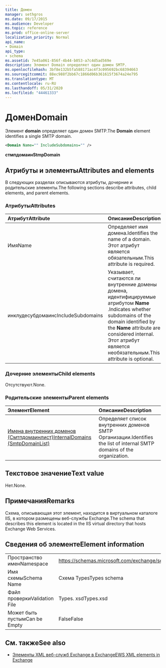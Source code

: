 ```yaml
---
title: Домен
manager: sethgros
ms.date: 09/17/2015
ms.audience: Developer
ms.topic: reference
ms.prod: office-online-server
localization_priority: Normal
api_name:
- Domain
api_type:
- schema
ms.assetid: 7e45a061-856f-4b44-b053-a7c4d5ad569e
description: Элемент Domain определяет один домен SMTP.
ms.openlocfilehash: 3bf8e132b5fa588171ac4f3c095692bc68394663
ms.sourcegitcommit: 88ec988f2bb67c1866d06b361615f3674a24e795
ms.translationtype: MT
ms.contentlocale: ru-RU
ms.lasthandoff: 05/31/2020
ms.locfileid: "44461333"
---
```

# <a name="domain"></a><span data-ttu-id="0f8f3-103">Домен</span><span class="sxs-lookup"><span data-stu-id="0f8f3-103">Domain</span></span>

<span data-ttu-id="0f8f3-104">Элемент **domain** определяет один домен SMTP.</span><span class="sxs-lookup"><span data-stu-id="0f8f3-104">The **Domain** element identifies a single SMTP domain.</span></span> 
  
```xml
<Domain Name="" IncludeSubdomains="" />
```

 <span data-ttu-id="0f8f3-105">**стмпдомаин**</span><span class="sxs-lookup"><span data-stu-id="0f8f3-105">**StmpDomain**</span></span>
## <a name="attributes-and-elements"></a><span data-ttu-id="0f8f3-106">Атрибуты и элементы</span><span class="sxs-lookup"><span data-stu-id="0f8f3-106">Attributes and elements</span></span>

<span data-ttu-id="0f8f3-107">В следующих разделах описываются атрибуты, дочерние и родительские элементы.</span><span class="sxs-lookup"><span data-stu-id="0f8f3-107">The following sections describe attributes, child elements, and parent elements.</span></span>
  
### <a name="attributes"></a><span data-ttu-id="0f8f3-108">Атрибуты</span><span class="sxs-lookup"><span data-stu-id="0f8f3-108">Attributes</span></span>

|<span data-ttu-id="0f8f3-109">**Атрибут**</span><span class="sxs-lookup"><span data-stu-id="0f8f3-109">**Attribute**</span></span>|<span data-ttu-id="0f8f3-110">**Описание**</span><span class="sxs-lookup"><span data-stu-id="0f8f3-110">**Description**</span></span>|
|:-----|:-----|
|<span data-ttu-id="0f8f3-111">Имя</span><span class="sxs-lookup"><span data-stu-id="0f8f3-111">Name</span></span>  <br/> |<span data-ttu-id="0f8f3-112">Определяет имя домена.</span><span class="sxs-lookup"><span data-stu-id="0f8f3-112">Identifies the name of a domain.</span></span> <span data-ttu-id="0f8f3-113">Этот атрибут является обязательным.</span><span class="sxs-lookup"><span data-stu-id="0f8f3-113">This attribute is required.</span></span>  <br/> |
|<span data-ttu-id="0f8f3-114">инклудесубдомаинс</span><span class="sxs-lookup"><span data-stu-id="0f8f3-114">IncludeSubdomains</span></span>  <br/> |<span data-ttu-id="0f8f3-115">Указывает, считаются ли внутренние домены домена, идентифицируемые атрибутом **Name** .</span><span class="sxs-lookup"><span data-stu-id="0f8f3-115">Indicates whether subdomains of the domain identified by the **Name** attribute are considered internal.</span></span> <span data-ttu-id="0f8f3-116">Этот атрибут является необязательным.</span><span class="sxs-lookup"><span data-stu-id="0f8f3-116">This attribute is optional.</span></span>  <br/> |
   
### <a name="child-elements"></a><span data-ttu-id="0f8f3-117">Дочерние элементы</span><span class="sxs-lookup"><span data-stu-id="0f8f3-117">Child elements</span></span>

<span data-ttu-id="0f8f3-118">Отсутствуют.</span><span class="sxs-lookup"><span data-stu-id="0f8f3-118">None.</span></span>
  
### <a name="parent-elements"></a><span data-ttu-id="0f8f3-119">Родительские элементы</span><span class="sxs-lookup"><span data-stu-id="0f8f3-119">Parent elements</span></span>

|<span data-ttu-id="0f8f3-120">**Элемент**</span><span class="sxs-lookup"><span data-stu-id="0f8f3-120">**Element**</span></span>|<span data-ttu-id="0f8f3-121">**Описание**</span><span class="sxs-lookup"><span data-stu-id="0f8f3-121">**Description**</span></span>|
|:-----|:-----|
|[<span data-ttu-id="0f8f3-122">Имена внутренних доменов (Смтпдомаинлист)</span><span class="sxs-lookup"><span data-stu-id="0f8f3-122">InternalDomains (SmtpDomainList)</span></span>](internaldomains-smtpdomainlist.md) <br/> |<span data-ttu-id="0f8f3-123">Определяет список внутренних доменов SMTP Организации.</span><span class="sxs-lookup"><span data-stu-id="0f8f3-123">Identifies the list of internal SMTP domains of the organization.</span></span>  <br/> |
   
## <a name="text-value"></a><span data-ttu-id="0f8f3-124">Текстовое значение</span><span class="sxs-lookup"><span data-stu-id="0f8f3-124">Text value</span></span>

<span data-ttu-id="0f8f3-125">Нет.</span><span class="sxs-lookup"><span data-stu-id="0f8f3-125">None.</span></span>
  
## <a name="remarks"></a><span data-ttu-id="0f8f3-126">Примечания</span><span class="sxs-lookup"><span data-stu-id="0f8f3-126">Remarks</span></span>

<span data-ttu-id="0f8f3-127">Схема, описывающая этот элемент, находится в виртуальном каталоге IIS, в котором размещены веб-службы Exchange.</span><span class="sxs-lookup"><span data-stu-id="0f8f3-127">The schema that describes this element is located in the IIS virtual directory that hosts Exchange Web Services.</span></span>
  
## <a name="element-information"></a><span data-ttu-id="0f8f3-128">Сведения об элементе</span><span class="sxs-lookup"><span data-stu-id="0f8f3-128">Element information</span></span>

|||
|:-----|:-----|
|<span data-ttu-id="0f8f3-129">Пространство имен</span><span class="sxs-lookup"><span data-stu-id="0f8f3-129">Namespace</span></span>  <br/> |https://schemas.microsoft.com/exchange/services/2006/types  <br/> |
|<span data-ttu-id="0f8f3-130">Имя схемы</span><span class="sxs-lookup"><span data-stu-id="0f8f3-130">Schema Name</span></span>  <br/> |<span data-ttu-id="0f8f3-131">Схема Types</span><span class="sxs-lookup"><span data-stu-id="0f8f3-131">Types schema</span></span>  <br/> |
|<span data-ttu-id="0f8f3-132">Файл проверки</span><span class="sxs-lookup"><span data-stu-id="0f8f3-132">Validation File</span></span>  <br/> |<span data-ttu-id="0f8f3-133">Types. xsd</span><span class="sxs-lookup"><span data-stu-id="0f8f3-133">Types.xsd</span></span>  <br/> |
|<span data-ttu-id="0f8f3-134">Может быть пустым</span><span class="sxs-lookup"><span data-stu-id="0f8f3-134">Can be Empty</span></span>  <br/> |<span data-ttu-id="0f8f3-135">False</span><span class="sxs-lookup"><span data-stu-id="0f8f3-135">False</span></span>  <br/> |
   
## <a name="see-also"></a><span data-ttu-id="0f8f3-136">См. также</span><span class="sxs-lookup"><span data-stu-id="0f8f3-136">See also</span></span>

- [<span data-ttu-id="0f8f3-137">Элементы XML веб-служб Exchange в Exchange</span><span class="sxs-lookup"><span data-stu-id="0f8f3-137">EWS XML elements in Exchange</span></span>](ews-xml-elements-in-exchange.md)

